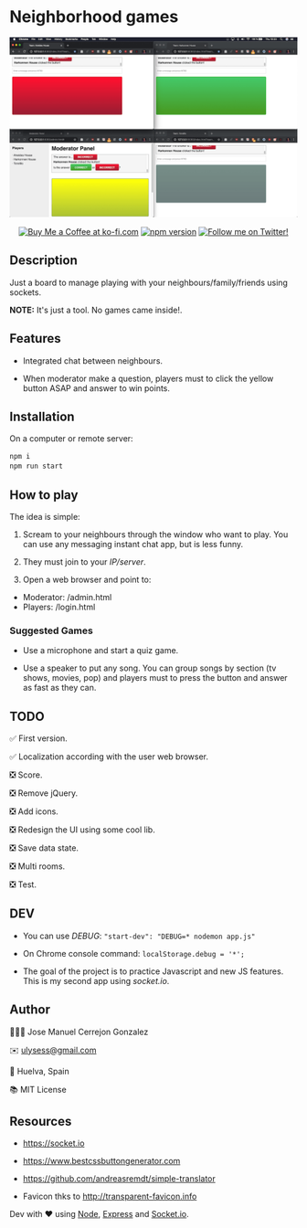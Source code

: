 # Neighborhood games

![image](./images/capture_v.1.0.png)

<p align="center">
	<a href='https://ko-fi.com/A838QJC' target='_blank'><img height='36' style='border:0px;height:36px;' src='https://az743702.vo.msecnd.net/cdn/kofi2.png?v=0' border='0' alt='Buy Me a Coffee at ko-fi.com' /></a>
	<a href="https://github.com/jmcerrejon/neighborhood-games/blob/master/LICENSE"><img src="https://img.shields.io/github/license/jmcerrejon/neighborhood-games" alt="npm version"></a>
	<a href="https://twitter.com/ulysess10"><img src="https://img.shields.io/twitter/follow/ulysess10?style=social" alt="Follow me on Twitter!"></a>
</p>

## Description

Just a board to manage playing with your neighbours/family/friends using sockets.

**NOTE:** It's just a tool. No games came inside!.

## Features

* Integrated chat between neighbours.

* When moderator make a question, players must to click the yellow button ASAP and answer to win points.

## Installation

On a computer or remote server:

```bash
npm i
npm run start
```

## How to play

The idea is simple:

1. Scream to your neighbours through the window who want to play. You can use any messaging instant chat app, but is less funny.

2. They must join to your *IP/server*.

3. Open a web browser and point to:

- Moderator: /admin.html
- Players: /login.html

### Suggested Games

* Use a microphone and start a quiz game.

* Use a speaker to put any song. You can group songs by section (tv shows, movies, pop) and players must to press the button and answer as fast as they can.

## TODO

✅ First version.

✅ Localization according with the user web browser.

❎ Score.

❎ Remove jQuery.

❎ Add icons.

❎ Redesign the UI using some cool lib.

❎ Save data state.

❎ Multi rooms.

❎ Test.

## DEV

* You can use *DEBUG*: ``` "start-dev": "DEBUG=* nodemon app.js" ```

* On Chrome console command: ``` localStorage.debug = '*'; ```

* The goal of the project is to practice Javascript and new JS features. This is my second app using *socket.io*. 

## Author

👨🏻‍💻 Jose Manuel Cerrejon Gonzalez

✉️ ulysess@gmail.com

📍 Huelva, Spain

📚 MIT License

## Resources

* https://socket.io

* https://www.bestcssbuttongenerator.com

* https://github.com/andreasremdt/simple-translator

* Favicon thks to http://transparent-favicon.info

Dev with ♥️ using [Node](https://nodejs.org/), [Express](https://expressjs.com/) and [Socket.io](https://socket.io/).